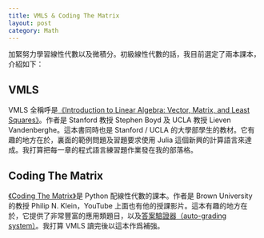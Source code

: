 ```yaml
---
title: VMLS & Coding The Matrix
layout: post
category: Math
---
```


加緊努力學習線性代數以及微積分。初級線性代數的話，我目前選定了兩本課本，介紹如下：

## VMLS

VMLS 全稱呼是[《Introduction to Linear Algebra: Vector, Matrix, and Least Squares》](http://vmls-book.stanford.edu)。作者是 Stanford 教授 Stephen Boyd 及 UCLA 教授 Lieven Vandenberghe。這本書同時也是 Stanford / UCLA 的大學部學生的教材。它有趣的地方在於，裏面的範例問題及習題要求使用 Julia 這個新興的計算語言來達成。我打算把每一章的程式語言練習題作業發在我的部落格。

## Coding The Matrix

[《Coding The Matrix》](https://codingthematrix.com)是 Python 配線性代數的課本。作者是 Brown University 的教授 Philip N. Klein，YouTube 上面也有他的授課影片。這本有趣的地方在於，它提供了非常豐富的應用類題目，以及[答案驗證器（auto-grading system）](http://grading.codingthematrix.com/edition1/index.html)。我打算 VMLS 讀完後以這本作爲補強。
